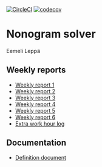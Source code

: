 [![CircleCI](https://circleci.com/gh/JustAGoldeneye/tiralabra-nonogram.svg?style=svg)](https://circleci.com/gh/JustAGoldeneye/tiralabra-nonogram) [![codecov](https://codecov.io/gh/JustAGoldeneye/tiralabra-nonogram/branch/master/graph/badge.svg)](https://codecov.io/gh/JustAGoldeneye/tiralabra-nonogram)

# Nonogram solver

Eemeli Leppä

## Weekly reports

* [Weekly report 1](https://github.com/JustAGoldeneye/tiralabra-nonogram/blob/master/Documentation/Weekly_reports/Weekly_report_1.md)
* [Weekly report 2](https://github.com/JustAGoldeneye/tiralabra-nonogram/blob/master/Documentation/Weekly_reports/Weekly_report_2.md)
* [Weekly report 3](https://github.com/JustAGoldeneye/tiralabra-nonogram/blob/master/Documentation/Weekly_reports/Weekly_report_3.md)
* [Weekly report 4](https://github.com/JustAGoldeneye/tiralabra-nonogram/blob/master/Documentation/Weekly_reports/Weekly_report_4.md)
* [Weekly report 5](https://github.com/JustAGoldeneye/tiralabra-nonogram/blob/master/Documentation/Weekly_reports/Weekly_report_5.md)
* [Weekly report 6](https://github.com/JustAGoldeneye/tiralabra-nonogram/blob/master/Documentation/Weekly_reports/Weekly_report_6.md)
* [Extra work hour log](https://github.com/JustAGoldeneye/tiralabra-nonogram/blob/master/Documentation/Weekly_reports/Extra_work_hour_log.md)

## Documentation

* [Definition document](https://github.com/JustAGoldeneye/tiralabra-nonogram/blob/master/Documentation/Definition_document.md)